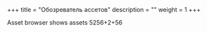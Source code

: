 +++
title = "Обозреватель ассетов"
description = ""
weight = 1
+++

Asset browser shows assets
5256+2+56
